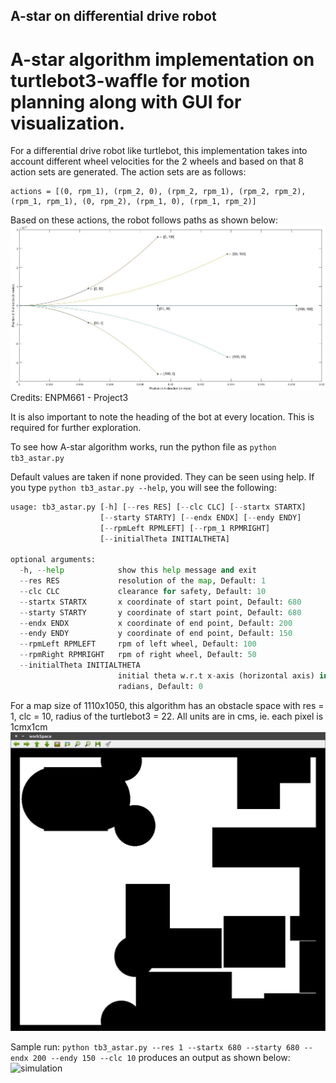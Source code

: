## A-star on differential drive robot

# A-star algorithm implementation on turtlebot3-waffle for motion planning along with GUI for visualization.

For a differential drive robot like turtlebot, this implementation takes into account different wheel velocities for the 2 wheels and based on that 8 action sets are generated. The action sets are as follows:

```
actions = [(0, rpm_1), (rpm_2, 0), (rpm_2, rpm_1), (rpm_2, rpm_2), (rpm_1, rpm_1), (0, rpm_2), (rpm_1, 0), (rpm_1, rpm_2)]
```
Based on these actions, the robot follows paths as shown below:
![differential robot paths](https://github.com/RachithP/motion-planning/blob/master/A-star/non-holonomic_robot/paths.jpg)
Credits: ENPM661 - Project3

It is also important to note the heading of the bot at every location. This is required for further exploration.
 
To see how A-star algorithm works, run the python file as ```python tb3_astar.py```

Default values are taken if none provided. They can be seen using help. If you type ```python tb3_astar.py --help```, you will see the following:

```python
usage: tb3_astar.py [-h] [--res RES] [--clc CLC] [--startx STARTX]
                    [--starty STARTY] [--endx ENDX] [--endy ENDY]
                    [--rpmLeft RPMLEFT] [--rpm_1 RPMRIGHT]
                    [--initialTheta INITIALTHETA]

optional arguments:
  -h, --help            show this help message and exit
  --res RES             resolution of the map, Default: 1
  --clc CLC             clearance for safety, Default: 10
  --startx STARTX       x coordinate of start point, Default: 680
  --starty STARTY       y coordinate of start point, Default: 680
  --endx ENDX           x coordinate of end point, Default: 200
  --endy ENDY           y coordinate of end point, Default: 150
  --rpmLeft RPMLEFT     rpm of left wheel, Default: 100
  --rpmRight RPMRIGHT   rpm of right wheel, Default: 50
  --initialTheta INITIALTHETA
                        initial theta w.r.t x-axis (horizontal axis) in
                        radians, Default: 0
```
For a map size of 1110x1050, this algorithm has an obstacle space with res = 1, clc = 10, radius of the turtlebot3 = 22. All units are in cms, ie. each pixel is 1cmx1cm
![Obstacle Space](https://github.com/RachithP/motion-planning/blob/master/A-star/non-holonomic_robot/output/obstacle_space.png)

Sample run:
```python tb3_astar.py --res 1 --startx 680 --starty 680 --endx 200 --endy 150 --clc 10```
produces an output as shown below:
![simulation](https://github.com/RachithP/motion-planning/blob/master/A-star/non-holonomic_robot/output/astar.gif)


